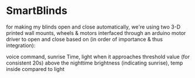 # SmartBlinds
for making my blinds open and close automatically, we're using two 3-D printed wall mounts, wheels & motors interfaced through an arduino motor driver to open and close based on (in order of importance & thus integration):

voice command, sunrise Time, light when it approaches threshold value (for consistent 20s) above the nighttime brightness (indicating sunrise), temp inside compared to light 


